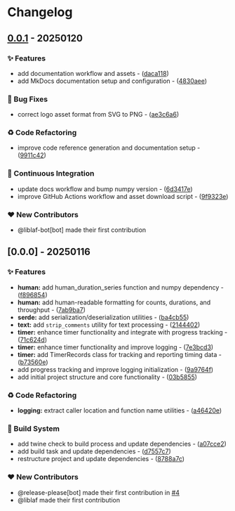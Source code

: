 # Changelog

## [0.0.1](https://github.com/liblaf/grapes/compare/v0.0.0..v0.0.1) - 20250120

### ✨ Features

- add documentation workflow and assets - ([daca118](https://github.com/liblaf/grapes/commit/daca1183a8f7685a35be4a61ce3d8833f7f6c593))
- add MkDocs documentation setup and configuration - ([4830aee](https://github.com/liblaf/grapes/commit/4830aee1fbedc0c1321597bbeb1fc6ba56828aee))

### 🐛 Bug Fixes

- correct logo asset format from SVG to PNG - ([ae3c6a6](https://github.com/liblaf/grapes/commit/ae3c6a6b55bc00f9ab0c706cfde7d5893d51ebad))

### ♻ Code Refactoring

- improve code reference generation and documentation setup - ([9911c42](https://github.com/liblaf/grapes/commit/9911c4229e79b0228505a6bb0af255c063e5a187))

### 🔧 Continuous Integration

- update docs workflow and bump numpy version - ([6d3417e](https://github.com/liblaf/grapes/commit/6d3417ea9a5152e6015c7b0542095cf7e5d7a202))
- improve GitHub Actions workflow and asset download script - ([9f9323e](https://github.com/liblaf/grapes/commit/9f9323e97353f3af04a0121a0baf51b6ce213da0))

### ❤️ New Contributors

- @liblaf-bot[bot] made their first contribution

## [0.0.0] - 20250116

### ✨ Features

- **human:** add human_duration_series function and numpy dependency - ([f896854](https://github.com/liblaf/grapes/commit/f89685440683d5ff49fca0bb04a93cde66411381))
- **human:** add human-readable formatting for counts, durations, and throughput - ([7ab9ba7](https://github.com/liblaf/grapes/commit/7ab9ba7c0ca089f187cf32f5e8b82be43961fcfe))
- **serde:** add serialization/deserialization utilities - ([ba4cb55](https://github.com/liblaf/grapes/commit/ba4cb5506ff89af6859b635c84eae6b9a0bc61ea))
- **text:** add `strip_comments` utility for text processing - ([2144402](https://github.com/liblaf/grapes/commit/2144402c77b7a264e6ed1fbb2c3324b9c02b07a2))
- **timer:** enhance timer functionality and integrate with progress tracking - ([71c624d](https://github.com/liblaf/grapes/commit/71c624df066e54372251938b595dd1a4fcaa6dee))
- **timer:** enhance timer functionality and improve logging - ([7e3bcd3](https://github.com/liblaf/grapes/commit/7e3bcd312bbe657c9faa1184a5d578e5ef1a064f))
- **timer:** add TimerRecords class for tracking and reporting timing data - ([b73560e](https://github.com/liblaf/grapes/commit/b73560e6922eb38f82214932a248ebb4c2c47edb))
- add progress tracking and improve logging initialization - ([9a9764f](https://github.com/liblaf/grapes/commit/9a9764f1a15d3dd98db0615d1d9dd8723d65bd1b))
- add initial project structure and core functionality - ([03b5855](https://github.com/liblaf/grapes/commit/03b5855a860f269a10ebc471206979230fba5a13))

### ♻ Code Refactoring

- **logging:** extract caller location and function name utilities - ([a46420e](https://github.com/liblaf/grapes/commit/a46420e8c075282c1fd6577e42f65d92968080b2))

### 👷 Build System

- add twine check to build process and update dependencies - ([a07cce2](https://github.com/liblaf/grapes/commit/a07cce284b00e7ad178dc53cdf300636164d3c1a))
- add build task and update dependencies - ([d7557c7](https://github.com/liblaf/grapes/commit/d7557c73178492bde5e51270a8a0b3756ed82d6d))
- restructure project and update dependencies - ([8788a7c](https://github.com/liblaf/grapes/commit/8788a7c99b02aac2bcd6183c2bd7484a58fdf4b2))

### ❤️ New Contributors

- @release-please[bot] made their first contribution in [#4](https://github.com/liblaf/grapes/pull/4)
- @liblaf made their first contribution
